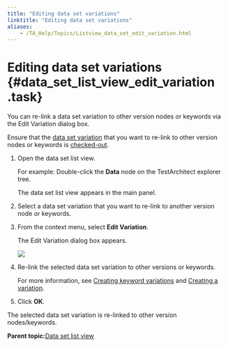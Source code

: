 ```yaml
--- 
title: "Editing data set variations"
linktitle: "Editing data set variations"
aliases: 
    - /TA_Help/Topics/Listview_data_set_edit_variation.html
---
```

# Editing data set variations {#data_set_list_view_edit_variation .task}

You can re-link a data set variation to other version nodes or keywords via the Edit Variation dialog box.

Ensure that the [data set variation](Variations.html) that you want to re-link to other version nodes or keywords is [checked-out](Project_items_checkout.html).

1.  Open the data set list view.

    For example: Double-click the **Data** node on the TestArchitect explorer tree.

    The data set list view appears in the main panel.

2.  Select a data set variation that you want to re-link to another version node or keywords.

3.  From the context menu, select **Edit Variation**.

    The Edit Variation dialog box appears.

    ![](../Images/Edit_variation_dlg_dataSet_listView.png)

4.  Re-link the selected data set variation to other versions or keywords.

    For more information, see [Creating keyword variations](Variations_create_keyword.html) and [Creating a variation](Variations_linking.html).

5.  Click **OK**.


The selected data set variation is re-linked to other version nodes/keywords.

**Parent topic:**[Data set list view](../../TA_Help/Topics/Listview_data_set.html)

